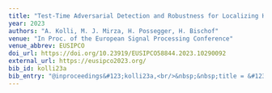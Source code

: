 ```yaml
---
title: "Test-Time Adversarial Detection and Robustness for Localizing Humans Using Ultra Wide Band Channel Impulse Responses"
year: 2023
authors: "A. Kolli, M. J. Mirza, H. Possegger, H. Bischof"
venue: "In Proc. of the European Signal Processing Conference"
venue_abbrev: EUSIPCO
doi_url: https://doi.org/10.23919/EUSIPCO58844.2023.10290092
external_url: https://eusipco2023.org/
bib_id: kolli23a
bib_entry: "@inproceedings&#123;kolli23a,<br/>&nbsp;&nbsp;title = &#123;&#123;Test-Time Adversarial Detection and Robustness for Localizing Humans Using Ultra Wide Band Channel Impulse Responses&#125;&#125;,<br/>&nbsp;&nbsp;author = &#123;Kolli, Abhiram and Mirza, M. Jehanzeb and Possegger, Horst and Bischof, Horst&#125;,<br/>&nbsp;&nbsp;booktitle = &#123;Proc. of the European Signal Processing Conference (EUSIPCO)&#125;,<br/>&nbsp;&nbsp;year = &#123;2023&#125;<br/>&#125;"
---
```

